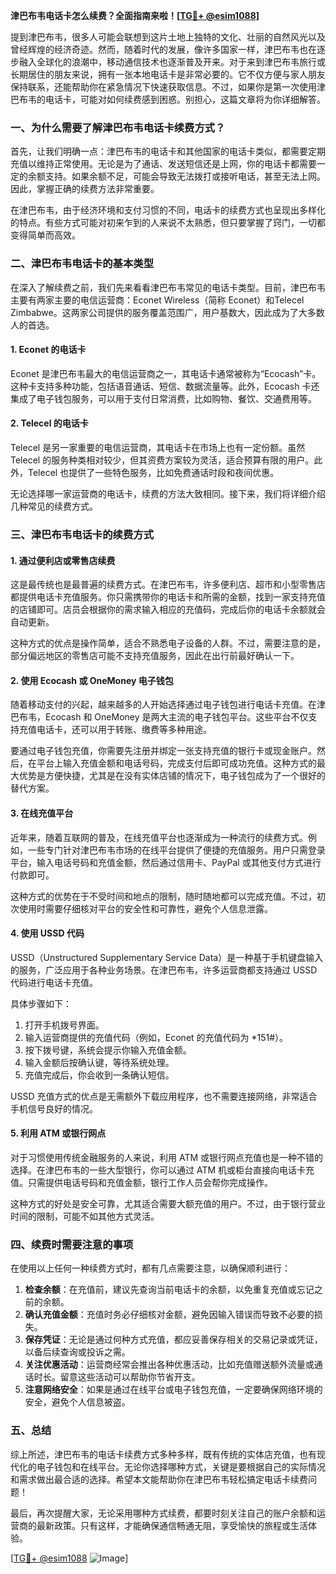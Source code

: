 **津巴布韦电话卡怎么续费？全面指南来啦！[[TG💪+ @esim1088](https://t.me/s/esim1088)]**

提到津巴布韦，很多人可能会联想到这片土地上独特的文化、壮丽的自然风光以及曾经辉煌的经济奇迹。然而，随着时代的发展，像许多国家一样，津巴布韦也在逐步融入全球化的浪潮中，移动通信技术也逐渐普及开来。对于来到津巴布韦旅行或长期居住的朋友来说，拥有一张本地电话卡是非常必要的。它不仅方便与家人朋友保持联系，还能帮助你在紧急情况下快速获取信息。不过，如果你是第一次使用津巴布韦的电话卡，可能对如何续费感到困惑。别担心，这篇文章将为你详细解答。

### 一、为什么需要了解津巴布韦电话卡续费方式？

首先，让我们明确一点：津巴布韦的电话卡和其他国家的电话卡类似，都需要定期充值以维持正常使用。无论是为了通话、发送短信还是上网，你的电话卡都需要一定的余额支持。如果余额不足，可能会导致无法拨打或接听电话，甚至无法上网。因此，掌握正确的续费方法非常重要。

在津巴布韦，由于经济环境和支付习惯的不同，电话卡的续费方式也呈现出多样化的特点。有些方式可能对初来乍到的人来说不太熟悉，但只要掌握了窍门，一切都变得简单而高效。

### 二、津巴布韦电话卡的基本类型

在深入了解续费之前，我们先来看看津巴布韦常见的电话卡类型。目前，津巴布韦主要有两家主要的电信运营商：Econet Wireless（简称 Econet）和Telecel Zimbabwe。这两家公司提供的服务覆盖范围广，用户基数大，因此成为了大多数人的首选。

#### 1. Econet 的电话卡
Econet 是津巴布韦最大的电信运营商之一，其电话卡通常被称为“Ecocash”卡。这种卡支持多种功能，包括语音通话、短信、数据流量等。此外，Ecocash 卡还集成了电子钱包服务，可以用于支付日常消费，比如购物、餐饮、交通费用等。

#### 2. Telecel 的电话卡
Telecel 是另一家重要的电信运营商，其电话卡在市场上也有一定份额。虽然 Telecel 的服务种类相对较少，但其资费方案较为灵活，适合预算有限的用户。此外，Telecel 也提供了一些特色服务，比如免费通话时段和夜间优惠。

无论选择哪一家运营商的电话卡，续费的方法大致相同。接下来，我们将详细介绍几种常见的续费方式。

### 三、津巴布韦电话卡的续费方式

#### 1. 通过便利店或零售店续费
这是最传统也是最普遍的续费方式。在津巴布韦，许多便利店、超市和小型零售店都提供电话卡充值服务。你只需携带你的电话卡和所需的金额，找到一家支持充值的店铺即可。店员会根据你的需求输入相应的充值码，完成后你的电话卡余额就会自动更新。

这种方式的优点是操作简单，适合不熟悉电子设备的人群。不过，需要注意的是，部分偏远地区的零售店可能不支持充值服务，因此在出行前最好确认一下。

#### 2. 使用 Ecocash 或 OneMoney 电子钱包
随着移动支付的兴起，越来越多的人开始选择通过电子钱包进行电话卡充值。在津巴布韦，Ecocash 和 OneMoney 是两大主流的电子钱包平台。这些平台不仅支持充值电话卡，还可以用于转账、缴费等多种用途。

要通过电子钱包充值，你需要先注册并绑定一张支持充值的银行卡或现金账户。然后，在平台上输入充值金额和电话号码，完成支付后即可成功充值。这种方式的最大优势是方便快捷，尤其是在没有实体店铺的情况下，电子钱包成为了一个很好的替代方案。

#### 3. 在线充值平台
近年来，随着互联网的普及，在线充值平台也逐渐成为一种流行的续费方式。例如，一些专门针对津巴布韦市场的在线平台提供了便捷的充值服务。用户只需登录平台，输入电话号码和充值金额，然后通过信用卡、PayPal 或其他支付方式进行付款即可。

这种方式的优势在于不受时间和地点的限制，随时随地都可以完成充值。不过，初次使用时需要仔细核对平台的安全性和可靠性，避免个人信息泄露。

#### 4. 使用 USSD 代码
USSD（Unstructured Supplementary Service Data）是一种基于手机键盘输入的服务，广泛应用于各种业务场景。在津巴布韦，许多运营商都支持通过 USSD 代码进行电话卡充值。

具体步骤如下：
1. 打开手机拨号界面。
2. 输入运营商提供的充值代码（例如，Econet 的充值代码为 *151#）。
3. 按下拨号键，系统会提示你输入充值金额。
4. 输入金额后按确认键，等待系统处理。
5. 充值完成后，你会收到一条确认短信。

USSD 充值方式的优点是无需额外下载应用程序，也不需要连接网络，非常适合手机信号良好的情况。

#### 5. 利用 ATM 或银行网点
对于习惯使用传统金融服务的人来说，利用 ATM 或银行网点充值也是一种不错的选择。在津巴布韦的一些大型银行，你可以通过 ATM 机或柜台直接向电话卡充值。只需提供电话号码和充值金额，银行工作人员会帮你完成操作。

这种方式的好处是安全可靠，尤其适合需要大额充值的用户。不过，由于银行营业时间的限制，可能不如其他方式灵活。

### 四、续费时需要注意的事项

在使用以上任何一种续费方式时，都有几点需要注意，以确保顺利进行：

1. **检查余额**：在充值前，建议先查询当前电话卡的余额，以免重复充值或忘记之前的余额。
2. **确认充值金额**：充值时务必仔细核对金额，避免因输入错误而导致不必要的损失。
3. **保存凭证**：无论是通过何种方式充值，都应妥善保存相关的交易记录或凭证，以备后续查询或投诉之需。
4. **关注优惠活动**：运营商经常会推出各种优惠活动，比如充值赠送额外流量或通话时长。留意这些活动可以帮助你节省开支。
5. **注意网络安全**：如果是通过在线平台或电子钱包充值，一定要确保网络环境的安全，避免个人信息被盗。

### 五、总结

综上所述，津巴布韦的电话卡续费方式多种多样，既有传统的实体店充值，也有现代化的电子钱包和在线平台。无论你选择哪种方式，关键是要根据自己的实际情况和需求做出最合适的选择。希望本文能帮助你在津巴布韦轻松搞定电话卡续费问题！

最后，再次提醒大家，无论采用哪种方式续费，都要时刻关注自己的账户余额和运营商的最新政策。只有这样，才能确保通信畅通无阻，享受愉快的旅程或生活体验。

[[TG💪+ @esim1088](https://t.me/s/esim1088) ![Image](https://i.postimg.cc/4NQfJmqS/Snipaste-2025-05-13-00-14-12.png)]